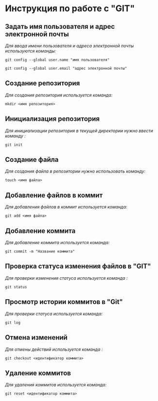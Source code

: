 # Инструкция по работе с "GIT"

## **Задать имя пользователя и адрес электронной почты**

*Для ввода имени пользователя и адреса электронной почты используются команды:*

```
git config --global user.name "имя пользователя"

git config --global user.email "адрес электронной почты"
```

## **Создание репозитория**
*Для создания репозитория используется команда:*

```
mkdir <имя репозитория>
```

## **Инициализация репозитория**

*Для инициализации репозитория в текущей директории нужно ввести команду :*
```
git init
```
## **Создание файла**

*Для создания файла в репозитории нужно использовать команду:*
```
touch <имя файла>
```
## **Добавление файлов в коммит**

*Для добавления файлов в коммит используется команда:*

```
git add <имя файла>
```

## **Добавление коммита**

*Для добавление коммита используется команда:*

```
git commit -m "Название коммита"
```

## **Проверка статуса изменения файлов в "GIT"**

*Для проверки изменения статуса используется команда :*

```
git status
```

## **Просмотр истории коммитов в "Git"**
*Для проверки статуса используется команда:*

```
git log
```

## **Отмена изменений**

*Для отмены действий используется команда :*

```
git checkout <идентификатор коммита>
```

## **Удаление коммитов**

*Для удаления коммитов используется команда:*

```
git reset <идентификатор коммита>

```

